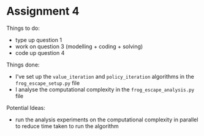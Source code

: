 # Assignment 4          

Things to do:
- type up question 1
- work on question 3 (modelling + coding + solving)
- code up question 4

Things done:
- I've set up the `value_iteration` and `policy_iteration` algorithms in the `frog_escape_setup.py` file
- I analyse the computational complexity in the `frog_escape_analysis.py` file

Potential Ideas:
- run the analysis experiments on the computational complexity in parallel to reduce time taken to run the algorithm